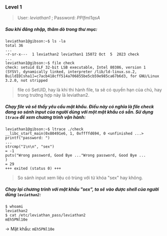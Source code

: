 ### Level 1
> User: *leviathan1* ; Password: *PPIfmI1qsA*
##### Sau khi đăng nhập, thăm dò trong thư mục:
```
leviathan1@gibson:~$ ls -la
total 36
...
-r-sr-x---  1 leviathan2 leviathan1 15072 Oct  5  2023 check
...
leviathan1@gibson:~$ file check
check: setuid ELF 32-bit LSB executable, Intel 80386, version 1 (SYSV), dynamically linked, interpreter /lib/ld-linux.so.2, BuildID[sha1]=c7acb418cff514a706855be5cb59e985ca67b6d3, for GNU/Linux 3.2.0, not stripped
```
> file có SetUID, hay là khi thi hành file, ta sẽ có quyền hạn của chủ, hay trong trường hợp này là leviathan2.
##### Chạy file và sẽ thấy yêu cầu mật khẩu. Điều này có nghĩa là file check đang so sánh input của người dùng với một mật khẩu có sẵn. Sử dụng `ltrace` để xem chương trình vận hành: 
```
leviathan1@gibson:~$ ltrace ./check
__libc_start_main(0x80491e6, 1, 0xffffd694, 0 <unfinished ...>
printf("password: ")                                                                   ...
strcmp("1\n\n", "sex")                                                                                            = -1
puts("Wrong password, Good Bye ..."Wrong password, Good Bye ...
)                                                                              = 29
+++ exited (status 0) +++
```
> So sánh input xem liệu có trùng với từ khóa "sex" hay không.
##### Chạy lại chương trình với mật khẩu "sex", ta sẽ vào được shell của người dùng `leviathan2`:
```
$ whoami
leviathan2
$ cat /etc/leviathan_pass/leviathan2
mEh5PNl10e
```
-> Mật khẩu: `mEh5PNl10e`
